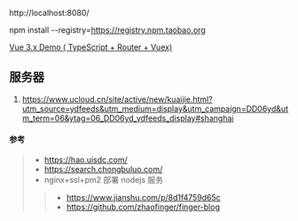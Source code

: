 


http://localhost:8080/

npm install --registry=https://registry.npm.taobao.org




[Vue 3.x Demo ( TypeScript + Router + Vuex)](https://github.com/wisewrong/test-vue3-demo)


## 服务器

1. https://www.ucloud.cn/site/active/new/kuaijie.html?utm_source=ydfeeds&utm_medium=display&utm_campaign=DD06yd&utm_term=06&ytag=06_DD06yd_ydfeeds_display#shanghai



#### 参考
> - https://hao.uisdc.com/
> - https://search.chongbuluo.com/
> - nginx+ssl+pm2 部署 nodejs 服务
>> - https://www.jianshu.com/p/8d1f4759d65c
>> - https://github.com/zhaofinger/finger-blog
